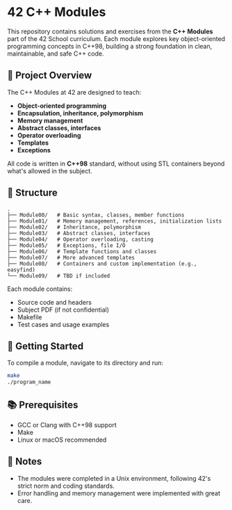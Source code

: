 # 42 C++ Modules

This repository contains solutions and exercises from the **C++ Modules** part of the 42 School curriculum. Each module explores key object-oriented programming concepts in C++98, building a strong foundation in clean, maintainable, and safe C++ code.

## 🧠 Project Overview

The C++ Modules at 42 are designed to teach:

* **Object-oriented programming**
* **Encapsulation, inheritance, polymorphism**
* **Memory management**
* **Abstract classes, interfaces**
* **Operator overloading**
* **Templates**
* **Exceptions**

All code is written in **C++98** standard, without using STL containers beyond what's allowed in the subject.

## 📁 Structure

```
.
├── Module00/   # Basic syntax, classes, member functions
├── Module01/   # Memory management, references, initialization lists
├── Module02/   # Inheritance, polymorphism
├── Module03/   # Abstract classes, interfaces
├── Module04/   # Operator overloading, casting
├── Module05/   # Exceptions, file I/O
├── Module06/   # Template functions and classes
├── Module07/   # More advanced templates
├── Module08/   # Containers and custom implementation (e.g., easyfind)
└── Module09/   # TBD if included
```

Each module contains:

* Source code and headers
* Subject PDF (if not confidential)
* Makefile
* Test cases and usage examples

## 🚀 Getting Started

To compile a module, navigate to its directory and run:

```bash
make
./program_name
```

## 📚 Prerequisites

* GCC or Clang with C++98 support
* Make
* Linux or macOS recommended

## 📎 Notes

* The modules were completed in a Unix environment, following 42's strict norm and coding standards.
* Error handling and memory management were implemented with great care.
